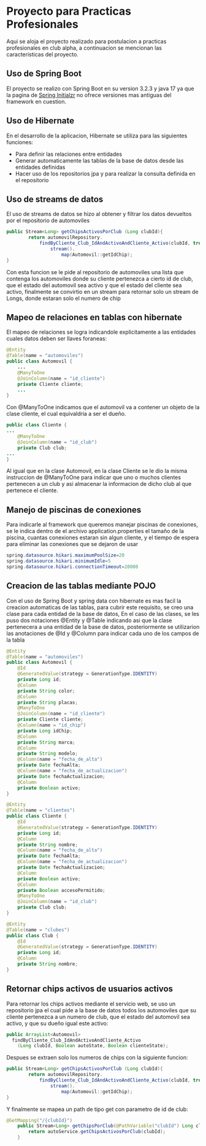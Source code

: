 # Proyecto para Practicas Profesionales
Aqui se aloja el proyecto realizado para postulacion a practicas profesionales en club alpha, a continuacion se mencionan las caracteristicas del proyecto.
## Uso de Spring Boot
El proyecto se realizo con Spring Boot en su version 3.2.3 y java 17 ya que la pagina de <a href="https://start.spring.io/">Spring Initialzr</a> no ofrece versiones mas antiguas del framework en cuestion.
## Uso de Hibernate
En el desarrollo de la aplicacion, Hibernate se utiliza para las siguientes funciones:
* Para definir las relaciones entre entidades
* Generar automaticamente las tablas de la base de datos desde las entidades definidas
* Hacer uso de los repositorios jpa y para realizar la consulta definida en el repositorio
## Uso de streams de datos
 El uso de streams de datos se hizo al obtener y filtrar los datos devueltos por el repositorio de automoviles
```java
public Stream<Long> getChipsActivosPorClub (Long clubId){
        return automovilRepository.
            findByCliente_Club_IdAndActivoAndCliente_Activo(clubId, true, true).
                stream().
                    map(Automovil::getIdChip);
}
```
Con esta funcion se le pide al repositorio de automoviles una lista que contenga los automoviles donde su cliente pertenezca a cierto id de club, que el estado del automovil sea activo y que el estado del cliente sea activo, finalmente se convirtio en un stream para retornar solo un stream de Longs, donde estaran solo el numero de chip

## Mapeo de relaciones en tablas con hibernate
El mapeo de relaciones se logra indicandole explicitamente a las entidades cuales datos deben ser llaves foraneas:
```java
@Entity
@Table(name = "automoviles")
public class Automovil {
    ...
    @ManyToOne
    @JoinColumn(name = "id_cliente")
    private Cliente cliente;
    ...
}
```
Con @ManyToOne indicamos que el automovil va a contener un objeto de la clase cliente, el cual equivaldria a ser el dueño.
```java
public class Cliente {
...
    @ManyToOne
    @JoinColumn(name = "id_club")
    private Club club;
...
}
```
Al igual que en la clase Automovil, en la clase Cliente se le dio la misma instruccion de @ManyToOne para indicar que uno o muchos clientes pertenecen a un club y asi almacenar la informacion de dicho club al que pertenece el cliente.
## Manejo de piscinas de conexiones
Para indicarle al framework que queremos manejar piscinas de conexiones, se le indica dentro de el archivo application.properties el tamaño de la piscina, cuantas conexiones estaran sin algun cliente, y el tiempo de espera para eliminar las conexiones que se dejaron de usar
```java
spring.datasource.hikari.maximumPoolSize=20
spring.datasource.hikari.minimumIdle=5
spring.datasource.hikari.connectionTimeout=20000
```
## Creacion de las tablas mediante POJO
Con el uso de Spring Boot y spring data con hibernate es mas facil la creacion automaticas de las tablas, para cubrir este requisito, se creo una clase para cada entidad de la base de datos, En el caso de las clases, se les puso dos notaciones @Entity y @Table indicando asi que la clase pertenecera a una entidad de la base de datos, posteriormente se utilizarion las anotaciones de @Id y @Column para indicar cada uno de los campos de la tabla
```java
@Entity
@Table(name = "automoviles")
public class Automovil {
    @Id
    @GeneratedValue(strategy = GenerationType.IDENTITY)
    private Long id;
    @Column
    private String color;
    @Column
    private String placas;
    @ManyToOne
    @JoinColumn(name = "id_cliente")
    private Cliente cliente;
    @Column(name = "id_chip")
    private Long idChip;
    @Column
    private String marca;
    @Column
    private String modelo;
    @Column(name = "fecha_de_alta")
    private Date fechaAlta;
    @Column(name = "fecha_de_actualizacion")
    private Date fechaActualizacion;
    @Column
    private Boolean activo; 
}

@Entity
@Table(name = "clientes")
public class Cliente {
    @Id
    @GeneratedValue(strategy = GenerationType.IDENTITY)
    private Long id;
    @Column
    private String nombre;
    @Column(name = "fecha_de_alta")
    private Date fechaAlta;
    @Column(name = "fecha_de_actualizacion")
    private Date fechaActualizacion;
    @Column
    private Boolean activo;
    @Column
    private Boolean accesoPermitido;
    @ManyToOne
    @JoinColumn(name = "id_club")
    private Club club;
}

@Entity
@Table(name = "clubes")
public class Club {
    @Id
    @GeneratedValue(strategy = GenerationType.IDENTITY)
    private Long id;
    @Column
    private String nombre;  
}
```
## Retornar chips activos de usuarios activos
Para retornar los chips activos mediante el servicio web, se uso un repositorio jpa el cual pide a la base de datos todos los automoviles que su cliente pertenezca a un numero de club, que el estado del automovil sea activo, y que su dueño igual este activo:
```java
public ArrayList<Automovil> 
  findByCliente_Club_IdAndActivoAndCliente_Activo
    (Long clubId, Boolean autoState, Boolean clienteState);
```
Despues se extraen solo los numeros de chips con la siguiente funcion:
```java
public Stream<Long> getChipsActivosPorClub (Long clubId){
        return automovilRepository.
            findByCliente_Club_IdAndActivoAndCliente_Activo(clubId, true, true).
                stream().
                    map(Automovil::getIdChip);
}
```
Y finalmente se mapea un path de tipo get con parametro de id de club:
```java
@GetMapping("/{clubId}")
    public Stream<Long> getChipsPorClub(@PathVariable("clubId") Long clubId) {
        return autoService.getChipsActivosPorClub(clubId);
    }
```
